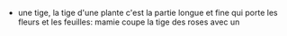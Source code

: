 - une tige, la tige d'une plante c'est la partie longue et fine qui porte les fleurs et les feuilles: mamie coupe la tige des roses avec un
